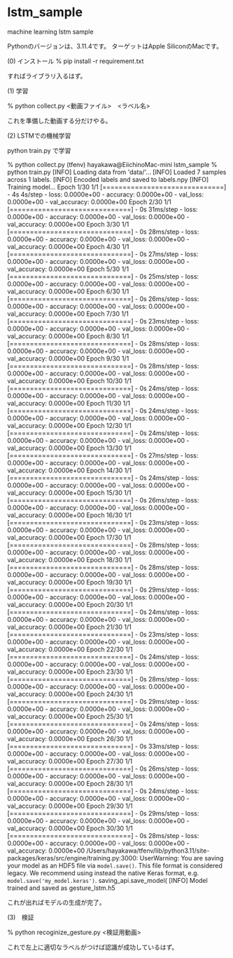 # lstm_sample
machine learning lstm sample

Pythonのバージョンは、3.11.4です。
ターゲットはApple SiliconのMacです。

(0) インストール
% pip install -r requirement.txt

すればライブラリ入るはず。

(1) 学習

% python collect.py <動画ファイル>　<ラベル名>

これを準備した動画する分だけやる。

(2) LSTMでの機械学習


python train.py で学習

% python collect.py
(tfenv) hayakawa@EiichinoMac-mini lstm_sample % python train.py
[INFO] Loading data from 'data/'...
[INFO] Loaded 7 samples across 1 labels.
[INFO] Encoded labels and saved to labels.npy
[INFO] Training model...
Epoch 1/30
1/1 [==============================] - 4s 4s/step - loss: 0.0000e+00 - accuracy: 0.0000e+00 - val_loss: 0.0000e+00 - val_accuracy: 0.0000e+00
Epoch 2/30
1/1 [==============================] - 0s 31ms/step - loss: 0.0000e+00 - accuracy: 0.0000e+00 - val_loss: 0.0000e+00 - val_accuracy: 0.0000e+00
Epoch 3/30
1/1 [==============================] - 0s 28ms/step - loss: 0.0000e+00 - accuracy: 0.0000e+00 - val_loss: 0.0000e+00 - val_accuracy: 0.0000e+00
Epoch 4/30
1/1 [==============================] - 0s 27ms/step - loss: 0.0000e+00 - accuracy: 0.0000e+00 - val_loss: 0.0000e+00 - val_accuracy: 0.0000e+00
Epoch 5/30
1/1 [==============================] - 0s 25ms/step - loss: 0.0000e+00 - accuracy: 0.0000e+00 - val_loss: 0.0000e+00 - val_accuracy: 0.0000e+00
Epoch 6/30
1/1 [==============================] - 0s 26ms/step - loss: 0.0000e+00 - accuracy: 0.0000e+00 - val_loss: 0.0000e+00 - val_accuracy: 0.0000e+00
Epoch 7/30
1/1 [==============================] - 0s 23ms/step - loss: 0.0000e+00 - accuracy: 0.0000e+00 - val_loss: 0.0000e+00 - val_accuracy: 0.0000e+00
Epoch 8/30
1/1 [==============================] - 0s 28ms/step - loss: 0.0000e+00 - accuracy: 0.0000e+00 - val_loss: 0.0000e+00 - val_accuracy: 0.0000e+00
Epoch 9/30
1/1 [==============================] - 0s 28ms/step - loss: 0.0000e+00 - accuracy: 0.0000e+00 - val_loss: 0.0000e+00 - val_accuracy: 0.0000e+00
Epoch 10/30
1/1 [==============================] - 0s 24ms/step - loss: 0.0000e+00 - accuracy: 0.0000e+00 - val_loss: 0.0000e+00 - val_accuracy: 0.0000e+00
Epoch 11/30
1/1 [==============================] - 0s 24ms/step - loss: 0.0000e+00 - accuracy: 0.0000e+00 - val_loss: 0.0000e+00 - val_accuracy: 0.0000e+00
Epoch 12/30
1/1 [==============================] - 0s 24ms/step - loss: 0.0000e+00 - accuracy: 0.0000e+00 - val_loss: 0.0000e+00 - val_accuracy: 0.0000e+00
Epoch 13/30
1/1 [==============================] - 0s 27ms/step - loss: 0.0000e+00 - accuracy: 0.0000e+00 - val_loss: 0.0000e+00 - val_accuracy: 0.0000e+00
Epoch 14/30
1/1 [==============================] - 0s 24ms/step - loss: 0.0000e+00 - accuracy: 0.0000e+00 - val_loss: 0.0000e+00 - val_accuracy: 0.0000e+00
Epoch 15/30
1/1 [==============================] - 0s 26ms/step - loss: 0.0000e+00 - accuracy: 0.0000e+00 - val_loss: 0.0000e+00 - val_accuracy: 0.0000e+00
Epoch 16/30
1/1 [==============================] - 0s 23ms/step - loss: 0.0000e+00 - accuracy: 0.0000e+00 - val_loss: 0.0000e+00 - val_accuracy: 0.0000e+00
Epoch 17/30
1/1 [==============================] - 0s 28ms/step - loss: 0.0000e+00 - accuracy: 0.0000e+00 - val_loss: 0.0000e+00 - val_accuracy: 0.0000e+00
Epoch 18/30
1/1 [==============================] - 0s 28ms/step - loss: 0.0000e+00 - accuracy: 0.0000e+00 - val_loss: 0.0000e+00 - val_accuracy: 0.0000e+00
Epoch 19/30
1/1 [==============================] - 0s 29ms/step - loss: 0.0000e+00 - accuracy: 0.0000e+00 - val_loss: 0.0000e+00 - val_accuracy: 0.0000e+00
Epoch 20/30
1/1 [==============================] - 0s 24ms/step - loss: 0.0000e+00 - accuracy: 0.0000e+00 - val_loss: 0.0000e+00 - val_accuracy: 0.0000e+00
Epoch 21/30
1/1 [==============================] - 0s 23ms/step - loss: 0.0000e+00 - accuracy: 0.0000e+00 - val_loss: 0.0000e+00 - val_accuracy: 0.0000e+00
Epoch 22/30
1/1 [==============================] - 0s 24ms/step - loss: 0.0000e+00 - accuracy: 0.0000e+00 - val_loss: 0.0000e+00 - val_accuracy: 0.0000e+00
Epoch 23/30
1/1 [==============================] - 0s 28ms/step - loss: 0.0000e+00 - accuracy: 0.0000e+00 - val_loss: 0.0000e+00 - val_accuracy: 0.0000e+00
Epoch 24/30
1/1 [==============================] - 0s 29ms/step - loss: 0.0000e+00 - accuracy: 0.0000e+00 - val_loss: 0.0000e+00 - val_accuracy: 0.0000e+00
Epoch 25/30
1/1 [==============================] - 0s 24ms/step - loss: 0.0000e+00 - accuracy: 0.0000e+00 - val_loss: 0.0000e+00 - val_accuracy: 0.0000e+00
Epoch 26/30
1/1 [==============================] - 0s 33ms/step - loss: 0.0000e+00 - accuracy: 0.0000e+00 - val_loss: 0.0000e+00 - val_accuracy: 0.0000e+00
Epoch 27/30
1/1 [==============================] - 0s 26ms/step - loss: 0.0000e+00 - accuracy: 0.0000e+00 - val_loss: 0.0000e+00 - val_accuracy: 0.0000e+00
Epoch 28/30
1/1 [==============================] - 0s 24ms/step - loss: 0.0000e+00 - accuracy: 0.0000e+00 - val_loss: 0.0000e+00 - val_accuracy: 0.0000e+00
Epoch 29/30
1/1 [==============================] - 0s 29ms/step - loss: 0.0000e+00 - accuracy: 0.0000e+00 - val_loss: 0.0000e+00 - val_accuracy: 0.0000e+00
Epoch 30/30
1/1 [==============================] - 0s 28ms/step - loss: 0.0000e+00 - accuracy: 0.0000e+00 - val_loss: 0.0000e+00 - val_accuracy: 0.0000e+00
/Users/hayakawa/tfenv/lib/python3.11/site-packages/keras/src/engine/training.py:3000: UserWarning: You are saving your model as an HDF5 file via `model.save()`. This file format is considered legacy. We recommend using instead the native Keras format, e.g. `model.save('my_model.keras')`.
  saving_api.save_model(
[INFO] Model trained and saved as gesture_lstm.h5

これが出ればモデルの生成が完了。

(3)　検証

% python recoginize_gesture.py <検証用動画>

これで左上に適切なラベルがつけば認識が成功しているはず。

